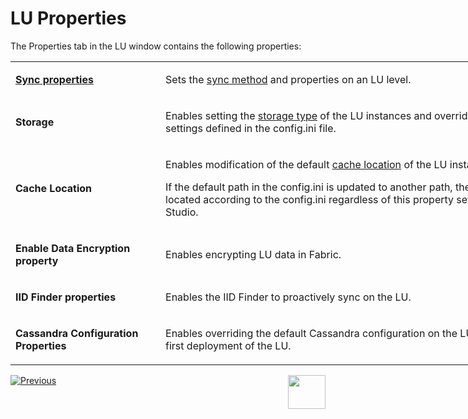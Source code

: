 # LU Properties

The Properties tab in the LU window contains the following properties:

<table style="width: 900px;">
<tbody>
<tr>
<td width="170pxl">
<p><strong><a href="/articles/14_sync_LU_instance/01_sync_LUI_overview.md">Sync properties</a></strong></p>
</td>
<td width="630pxl">
<p>Sets the <a href="https://github.com/k2view-academy/K2View-Academy/blob/master/articles/14_sync_LU_instance/04_sync_methods.md">sync method</a> and properties on an LU level.</p>
</td>
</tr>
<tr>
<td width="236">
<p><strong>Storage</strong></p>
</td>
<td width="368">
<p>Enables setting the <a href="/articles/32_LU_storage/01_LU_storage_overview.md#storage-types">storage type</a> of the LU instances and overrides the default settings defined in the config.ini file.</p>
</td>
</tr>
<tr>
<td>
<p><strong>Cache Location</strong></p>
</td>
<td>
<p>Enables modification of the default <a href="/articles/32_LU_storage/02_storage_management.md#changing-the-location-of-the-cache">cache location</a> of the LU instances.</p>
<p>If the default path in the config.ini is updated to another path, the cache is always located according to the config.ini regardless of this property setting in the Fabric Studio.</p>
</td>
</tr>
<tr>
<td width="236">
<p><strong>Enable Data Encryption property</strong></p>
</td>
<td width="368">
<p>Enables encrypting LU data in Fabric.</p>
</td>
</tr>
<tr>
<td width="200">
<p><strong>IID Finder properties</strong></p>
</td>
<td width="700">
<p>Enables the IID Finder to proactively sync on the LU.</p>
</td>
</tr>
<tr>
<td width="236">
<p><strong>Cassandra Configuration Properties</strong><strong>&nbsp;</strong></p>
</td>
<td width="368">
<p>Enables overriding the default Cassandra configuration on the LU schema during the first deployment of the LU.</p>
</td>
</tr>
</tbody>
</table>




[![Previous](/articles/images/Previous.png)](03_LU_schema_window.md)[<img align="right" width="60" height="54" src="/articles/images/Next.png">](05_create_a_new_LU_object.md)
